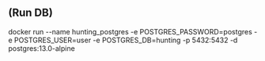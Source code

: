 ## (Run DB)

docker run --name hunting_postgres -e  POSTGRES_PASSWORD=postgres -e POSTGRES_USER=user -e POSTGRES_DB=hunting -p 5432:5432 -d postgres:13.0-alpine

